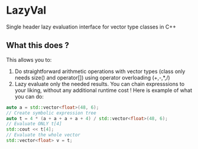 # LazyVal
Single header lazy evaluation interface for vector type classes in C++
## What this does ?
This allows you to:
1) Do straightforward arithmetic operations with vector types (class only needs size() and operator[]) using operator overloading (+,-,*,/)
2) Lazy evaluate only the needed results. You can chain expresssions to your liking, without any additional runtime cost !
Here is example of what you can do:
```cpp
auto a = std::vector<float>(48, 6);
// Create symbolic expression tree
auto t = 4 * (a + a + a + a + 4) / std::vector<float>(48, 6);
// Evaluate ONLY t[4]
std::cout << t[4];
// Evaluate the whole vector
std::vector<float> v = t;
```
